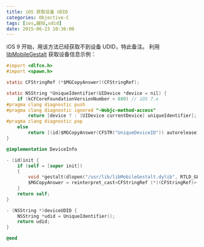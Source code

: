 ```yaml
---
title: iOS 获取设备 UDID
categories: Objective-C
tags: [ios,越狱,udid]
date: 2015-06-23 10:36:00
---
```


iOS 9 开始，用该方法已经获取不到设备 UDID，特此备注。
利用 [libMobileGestalt][1] 获取设备信息示例：

``` objectivec
#import <dlfcn.h>
#import <spawn.h>

static CFStringRef (*$MGCopyAnswer)(CFStringRef);

static NSString *UniqueIdentifier(UIDevice *device = nil) {
    if (kCFCoreFoundationVersionNumber < 800) // iOS 7.x
#pragma clang diagnostic push
#pragma clang diagnostic ignored "-Wobjc-method-access"
        return [device ? : [UIDevice currentDevice] uniqueIdentifier];
#pragma clang diagnostic pop
    else
        return [(id)$MGCopyAnswer(CFSTR("UniqueDeviceID")) autorelease];
}

@implementation DeviceInfo

- (id)init {
    if (self = [super init])
    {
        void *gestalt(dlopen("/usr/lib/libMobileGestalt.dylib", RTLD_GLOBAL | RTLD_LAZY));
        $MGCopyAnswer = reinterpret_cast<CFStringRef (*)(CFStringRef)>(dlsym(gestalt, "MGCopyAnswer"));
    }
    return self;
}

- (NSString *)deviceUDID {
    NSString *udid = UniqueIdentifier();
    return udid;
}

@end
```


  [1]: http://www.iphonedevwiki.net/index.php/LibMobileGestalt.dylib
